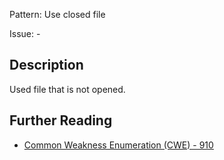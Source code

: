 Pattern: Use closed file

Issue: -

## Description

Used file that is not opened.

## Further Reading

* [Common Weakness Enumeration (CWE) - 910](https://cwe.mitre.org/data/definitions/910.html)
